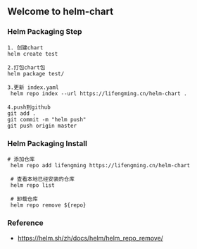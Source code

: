 ## Welcome to helm-chart

### Helm Packaging Step

```shell
1. 创建chart
helm create test

2.打包chart包
helm package test/

3.更新 index.yaml
 helm repo index --url https://lifengming.cn/helm-chart .
 
4.push到github
git add .
git commit -m "helm push"
git push origin master
```

###  Helm Packaging Install
```shell
# 添加仓库
 helm repo add lifengming https://lifengming.cn/helm-chart
 
 # 查看本地已经安装的仓库
 helm repo list
 
 # 卸载仓库
 helm repo remove ${repo}
```

### Reference
- https://helm.sh/zh/docs/helm/helm_repo_remove/

